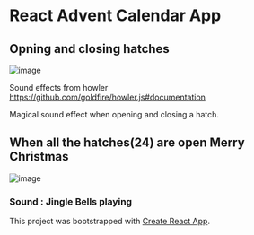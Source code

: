 # React Advent Calendar App 

## Opning and closing hatches

![image](https://user-images.githubusercontent.com/33283405/103387735-a92ab480-4b05-11eb-910f-477efe0941eb.png)

Sound effects from  howler https://github.com/goldfire/howler.js#documentation

Magical sound effect when opening and closing a hatch. 


## When all the hatches(24) are open Merry Christmas

![image](https://user-images.githubusercontent.com/33283405/103387778-eb53f600-4b05-11eb-93ae-1aff10ee2038.png)

### Sound : Jingle Bells playing


This project was bootstrapped with [Create React App](https://github.com/facebook/create-react-app).

